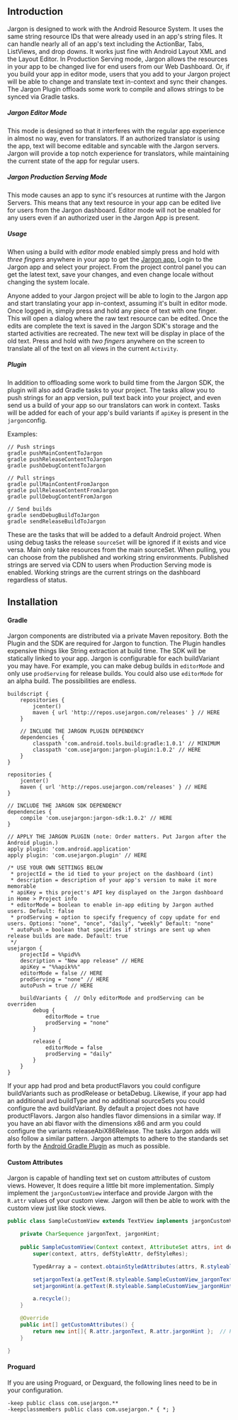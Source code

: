 ## Introduction

Jargon is designed to work with the Android Resource System. It uses the same string resource IDs that were already used in an app's string files. It can handle nearly all of an app's text including the ActionBar, Tabs, ListViews, and drop downs.  It works just fine with Android Layout XML and the Layout Editor.  In Production Serving mode, Jargon allows the resources in your app to be changed live for end users from our Web Dashboard.  Or, if you build your app in editor mode, users that you add to your Jargon project will be able to change and translate text in-context and sync their changes.  The Jargon Plugin offloads some work to compile and allows strings to be synced via Gradle tasks.

##### Jargon Editor Mode

This mode is designed so that it interferes with the regular app experience in almost no way, even for translators. If an authorized translator is using the app, text will become editable and syncable with the Jargon servers.  Jargon will provide a top notch experience for translators, while maintaining the current state of the app for regular users. 

##### Jargon Production Serving Mode

This mode causes an app to sync it's resources at runtime with the Jargon Servers.  This means that any text resource in your app can be edited live for users from the Jargon dashboard.  Editor mode will not be enabled for any users even if an authorized user in the Jargon App is present.

##### Usage

When using a build with *editor mode* enabled simply press and hold with *three fingers* anywhere in your app to get the [Jargon app.](https://play.google.com/store/apps/details?id=com.usejargon.app&hl=en)  Login to the Jargon app and select your project.  From the project control panel you can get the latest text, save your changes, and even change locale without changing the system locale.

Anyone added to your Jargon project will be able to login to the Jargon app and start translating your app in-context, assuming it's built in editor mode.  Once logged in, simply press and hold any piece of text with one finger.  This will open a dialog where the raw text resource can be edited.  Once the edits are complete the text is saved in the Jargon SDK's storage and the started activities are recreated.  The new text will be display in place of the old text.  Press and hold with *two fingers* anywhere on the screen to translate all of the text on all views in the current `Activity`.

##### Plugin

In addition to offloading some work to build time from the Jargon SDK, the plugin will also add Gradle tasks to your project.  The tasks allow you to push strings for an app version, pull text back into your project, and even send us a build of your app so our translators can work in context.  Tasks will be added for each of your app's build variants if `apiKey` is present in the `jargon`config.  

Examples:
```
// Push strings
gradle pushMainContentToJargon
gradle pushReleaseContentToJargon
gradle pushDebugContentToJargon

// Pull strings
gradle pullMainContentFromJargon
gradle pullReleaseContentFromJargon
gradle pullDebugContentFromJargon

// Send builds
gradle sendDebugBuildToJargon
gradle sendReleaseBuildToJargon
```

These are the tasks that will be added to a default Android project.  When using debug tasks the release `sourceSet` will be ignored if it exists and vice versa. Main only take resources from the main sourceSet.  When pulling, you can choose from the published and working string environments.  Published strings are served via CDN to users when Production Serving mode is enabled.  Working strings are the current strings on the dashboard regardless of status.

## Installation

#### Gradle

Jargon components are distributed via a private Maven repository.  Both the Plugin and the SDK are required for Jargon to function.  The Plugin handles expensive things like String extraction at build time.  The SDK will be statically linked to your app.  Jargon is configurable for each buildVariant you may have.  For example, you can make debug builds in `editorMode` and only use `prodServing` for release builds.  You could also use `editorMode` for an alpha build.  The possibilities are endless.

```
buildscript {
    repositories {
        jcenter()
        maven { url 'http://repos.usejargon.com/releases' } // HERE
    }

    // INCLUDE THE JARGON PLUGIN DEPENDENCY
    dependencies {
        classpath 'com.android.tools.build:gradle:1.0.1' // MINIMUM
        classpath 'com.usejargon:jargon-plugin:1.0.2' // HERE
    }
}

repositories {
    jcenter()
    maven { url 'http://repos.usejargon.com/releases' } // HERE
}

// INCLUDE THE JARGON SDK DEPENDENCY
dependencies {
    compile 'com.usejargon:jargon-sdk:1.0.2' // HERE
}

// APPLY THE JARGON PLUGIN (note: Order matters. Put Jargon after the Android plugin.)
apply plugin: 'com.android.application'
apply plugin: 'com.usejargon.plugin' // HERE

/* USE YOUR OWN SETTINGS BELOW
 * projectId = the id tied to your project on the dashboard (int)
 * description = description of your app's version to make it more memorable
 * apiKey = this project's API key displayed on the Jargon dashboard in Home > Project info
 * editorMode = boolean to enable in-app editing by Jargon authed users. Default: false
 * prodServing = option to specify frequency of copy update for end users. Options: "none", "once", "daily", "weekly" Default: "none"
 * autoPush = boolean that specifies if strings are sent up when release builds are made. Default: true
 */
usejargon {
    projectId = %%pid%%
    description = "New app release" // HERE
    apiKey = "%%apik%%"
    editorMode = false // HERE
    prodServing = "none" // HERE
    autoPush = true // HERE

    buildVariants {  // Only editorMode and prodServing can be overriden
        debug {
            editorMode = true
            prodServing = "none"
        }

        release {
            editorMode = false
            prodServing = "daily"
        }
    }
}
```

If your app had prod and beta productFlavors you could configure buildVariants such as prodRelease or betaDebug.  Likewise, if your app had an additional avd buildType and no additional sourceSets you could configure the avd buildVariant.  By default a project does not have productFlavors. Jargon also handles flavor dimensions in a similar way.  If you have an abi flavor with the dimensions x86 and arm you could configure the variants releaseAbiX86Release.  The tasks Jargon adds will also follow a similar pattern.  Jargon attempts to adhere to the standards set forth by the [Android Gradle Plugin](http://tools.android.com/tech-docs/new-build-system/user-guide) as much as possible.

#### Custom Attributes

Jargon is capable of handling text set on custom attributes of custom views.  However, It does require a little bit more implementation.
Simply implement the `jargonCustomView` interface and provide Jargon with the `R.attr` values of your custom view. Jargon will then be able
to work with the custom view just like stock views.

```java
public class SampleCustomView extends TextView implements jargonCustomView {

    private CharSequence jargonText, jargonHint;
   
    public SampleCustomView(Context context, AttributeSet attrs, int defStyleAttr, int defStyleRes) {
        super(context, attrs, defStyleAttr, defStyleRes);

        TypedArray a = context.obtainStyledAttributes(attrs, R.styleable.SampleCustomView, defStyle, defStyleRes);

        setjargonText(a.getText(R.styleable.SampleCustomView_jargonText));
        setjargonHint(a.getText(R.styleable.SampleCustomView_jargonHint));

        a.recycle();
    }

    @Override
    public int[] getCustomAttributes() {
        return new int[]{ R.attr.jargonText, R.attr.jargonHint };  // Provide attrs here
    }

}
```

#### Proguard

If you are using Proguard, or Dexguard, the following lines need to be in your configuration.

```
-keep public class com.usejargon.**
-keepclassmembers public class com.usejargon.* { *; }
```
